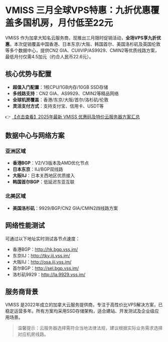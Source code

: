 # VMISS 三月全球VPS特惠：九折优惠覆盖多国机房，月付低至22元

VMISS 作为加拿大知名云服务商，现推出三月限时促销活动，**全场VPS享九折优惠**。本次促销覆盖中国香港、日本东京/大阪、韩国首尔、美国洛杉矶及英国伦敦等多个数据中心，提供CN2 GIA、CUIIVIP/AS9929、CMIN2等优质线路方案，最低月付仅需4.5加元（约合人民币22.6元）。

## 核心优势与配置
- **超值入门配置**：1核CPU/1GB内存/10GB SSD存储
- **多线路支持**：CN2 GIA、AS9929、CMIN2等精品网络
- **全球机房覆盖**：香港/东京/大阪/首尔/洛杉矶/伦敦
- **灵活支付方式**：支持支付宝、信用卡、USDT等

👉 [【点击查看】2025年最新 VMISS 优惠码及特价云服务器方案汇总](https://bit.ly/Vmiss)

## 数据中心与网络方案
### 亚洲区域
- **香港BGP**：V2/V3版本及AMD优化节点
- **日本东京**：IIJ/BGP双线路
- **大阪IIJ**：日本关西地区优质接入
- **韩国首尔BGP**：低延迟东亚互联

### 北美区域
- **美国洛杉矶**：9929/BGP/CN2 GIA/CMIN2四线路方案

## 网络性能测试
可通过以下地址实时测试各节点速度：
- 香港BGP：http://hk.bgp.vss.im/
- 东京IIJ：http://tky.iij.vss.im/
- 大阪IIJ：http://osa.iij.vss.im/
- 首尔BGP：http://sel.bgp.vss.im/
- 洛杉矶9929：http://la.9929.vss.im/

## 服务商背景
VMISS 是2022年成立的加拿大云服务提供商，专注于高性价比VPS解决方案，已稳定运营多年。所有方案均采用SSD存储架构，适合建站、开发测试及企业级应用场景。

> 温馨提示：云服务器选择需符合当地法律法规，建议根据实际业务需求选择对应机房线路。